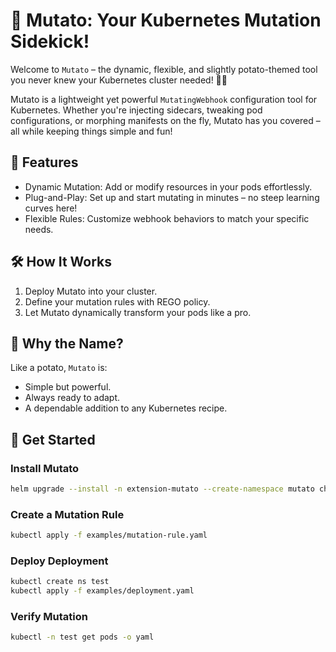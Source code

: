 # 🥔 Mutato: Your Kubernetes Mutation Sidekick!

Welcome to `Mutato` – the dynamic, flexible, and slightly potato-themed tool you never knew your Kubernetes cluster needed! 🥔✨

Mutato is a lightweight yet powerful `MutatingWebhook` configuration tool for Kubernetes. Whether you're injecting sidecars, tweaking pod configurations, or morphing manifests on the fly, Mutato has you covered – all while keeping things simple and fun!

## 🚀 Features

* Dynamic Mutation: Add or modify resources in your pods effortlessly.
* Plug-and-Play: Set up and start mutating in minutes – no steep learning curves here!
* Flexible Rules: Customize webhook behaviors to match your specific needs.

## 🛠️ How It Works

1. Deploy Mutato into your cluster.
2. Define your mutation rules with REGO policy.
3. Let Mutato dynamically transform your pods like a pro.

## 🥔 Why the Name?

Like a potato, `Mutato` is:
* Simple but powerful.
* Always ready to adapt.
* A dependable addition to any Kubernetes recipe.


## 🌟 Get Started



### Install Mutato

```bash
helm upgrade --install -n extension-mutato --create-namespace mutato charts/mutato --debug --wait
```

### Create a Mutation Rule

```bash
kubectl apply -f examples/mutation-rule.yaml
```

### Deploy Deployment

```bash
kubectl create ns test
kubectl apply -f examples/deployment.yaml
```

### Verify Mutation

```bash
kubectl -n test get pods -o yaml
```